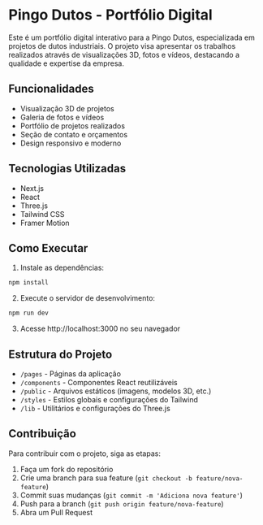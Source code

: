 # Pingo Dutos - Portfólio Digital

Este é um portfólio digital interativo para a Pingo Dutos, especializada em projetos de dutos industriais. O projeto visa apresentar os trabalhos realizados através de visualizações 3D, fotos e vídeos, destacando a qualidade e expertise da empresa.

## Funcionalidades

- Visualização 3D de projetos
- Galeria de fotos e vídeos
- Portfólio de projetos realizados
- Seção de contato e orçamentos
- Design responsivo e moderno

## Tecnologias Utilizadas

- Next.js
- React
- Three.js
- Tailwind CSS
- Framer Motion

## Como Executar

1. Instale as dependências:
```bash
npm install
```

2. Execute o servidor de desenvolvimento:
```bash
npm run dev
```

3. Acesse http://localhost:3000 no seu navegador

## Estrutura do Projeto

- `/pages` - Páginas da aplicação
- `/components` - Componentes React reutilizáveis
- `/public` - Arquivos estáticos (imagens, modelos 3D, etc.)
- `/styles` - Estilos globais e configurações do Tailwind
- `/lib` - Utilitários e configurações do Three.js

## Contribuição

Para contribuir com o projeto, siga as etapas:

1. Faça um fork do repositório
2. Crie uma branch para sua feature (`git checkout -b feature/nova-feature`)
3. Commit suas mudanças (`git commit -m 'Adiciona nova feature'`)
4. Push para a branch (`git push origin feature/nova-feature`)
5. Abra um Pull Request
